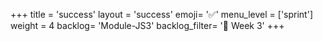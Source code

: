 +++
title = 'success'
layout = 'success'
emoji= '✅'
menu_level = ['sprint']
weight = 4
backlog= 'Module-JS3'
backlog_filter= '📅 Week 3'
+++

